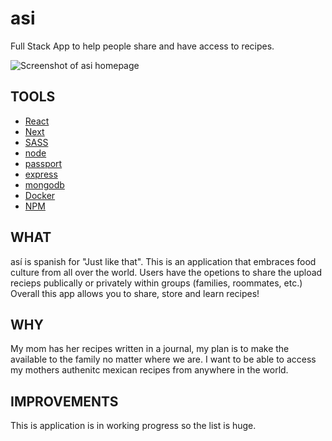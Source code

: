 # asi
Full Stack App to help people share and have access to recipes.

<img src = "./assets/homepage.png" alt = "Screenshot of asi homepage"/>

## TOOLS
- [React](https://reactjs.org/)
- [Next](https://nextjs.org/)
- [SASS](https://sass-lang.com/)
- [node](https://nodejs.org/en/)
- [passport](http://www.passportjs.org/)
- [express](https://expressjs.com/)
- [mongodb](https://www.mongodb.com/)
- [Docker](https://www.docker.com/)
- [NPM](https://www.npmjs.com/)


## WHAT
así is spanish for "Just like that". This is an application that embraces food culture from all over the world. Users have the opetions to share the upload recieps publically or privately within groups (families, roommates, etc.) Overall this app allows you to share, store and learn recipes!

## WHY
My mom has her recipes written in a journal, my plan is to make the available to the family no matter where we are. I want to be able to access my mothers authenitc mexican recipes from anywhere in the world.

## IMPROVEMENTS
This is application is in working progress so the list is huge. 
